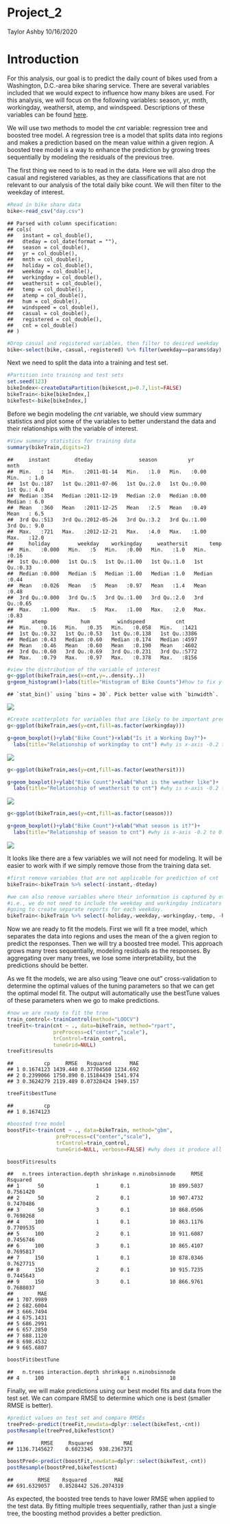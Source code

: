 Project\_2
================
Taylor Ashby
10/16/2020

# Introduction

For this analysis, our goal is to predict the daily count of bikes used
from a Washington, D.C.-area bike sharing service. There are several
variables included that we would expect to influence how many bikes are
used. For this analysis, we will focus on the following variables:
season, yr, mnth, workingday, weathersit, atemp, and windspeed.
Descriptions of these variables can be found
[here](https://archive.ics.uci.edu/ml/datasets/Bike+Sharing+Dataset).

We will use two methods to model the *cnt* variable: regression tree and
boosted tree model. A regression tree is a model that splits data into
regions and makes a prediction based on the mean value within a given
region. A boosted tree model is a way to enhance the prediction by
growing trees sequentially by modeling the residuals of the previous
tree.

The first thing we need to is to read in the data. Here we will also
drop the casual and registered variables, as they are classifications
that are not relevant to our analysis of the total daily bike count. We
will then filter to the weekday of interest.

``` r
#Read in bike share data
bike<-read_csv("day.csv")
```

    ## Parsed with column specification:
    ## cols(
    ##   instant = col_double(),
    ##   dteday = col_date(format = ""),
    ##   season = col_double(),
    ##   yr = col_double(),
    ##   mnth = col_double(),
    ##   holiday = col_double(),
    ##   weekday = col_double(),
    ##   workingday = col_double(),
    ##   weathersit = col_double(),
    ##   temp = col_double(),
    ##   atemp = col_double(),
    ##   hum = col_double(),
    ##   windspeed = col_double(),
    ##   casual = col_double(),
    ##   registered = col_double(),
    ##   cnt = col_double()
    ## )

``` r
#Drop casual and registered variables, then filter to desired weekday
bike<-select(bike,-casual,-registered) %>% filter(weekday==params$day)
```

Next we need to split the data into a training and test set.

``` r
#Partition into training and test sets
set.seed(123)
bikeIndex<-createDataPartition(bike$cnt,p=0.7,list=FALSE)
bikeTrain<-bike[bikeIndex,]
bikeTest<-bike[bikeIndex,]
```

Before we begin modeling the *cnt* variable, we should view summary
statistics and plot some of the variables to better understand the data
and their relationships with the variable of interest.

``` r
#View summary statistics for training data
summary(bikeTrain,digits=2)
```

    ##     instant        dteday               season          yr            mnth     
    ##  Min.   : 14   Min.   :2011-01-14   Min.   :1.0   Min.   :0.00   Min.   : 1.0  
    ##  1st Qu.:187   1st Qu.:2011-07-06   1st Qu.:2.0   1st Qu.:0.00   1st Qu.: 4.0  
    ##  Median :354   Median :2011-12-19   Median :2.0   Median :0.00   Median : 6.0  
    ##  Mean   :360   Mean   :2011-12-25   Mean   :2.5   Mean   :0.49   Mean   : 6.5  
    ##  3rd Qu.:513   3rd Qu.:2012-05-26   3rd Qu.:3.2   3rd Qu.:1.00   3rd Qu.: 9.0  
    ##  Max.   :721   Max.   :2012-12-21   Max.   :4.0   Max.   :1.00   Max.   :12.0  
    ##     holiday         weekday    workingday     weathersit       temp     
    ##  Min.   :0.000   Min.   :5   Min.   :0.00   Min.   :1.0   Min.   :0.16  
    ##  1st Qu.:0.000   1st Qu.:5   1st Qu.:1.00   1st Qu.:1.0   1st Qu.:0.33  
    ##  Median :0.000   Median :5   Median :1.00   Median :1.0   Median :0.44  
    ##  Mean   :0.026   Mean   :5   Mean   :0.97   Mean   :1.4   Mean   :0.48  
    ##  3rd Qu.:0.000   3rd Qu.:5   3rd Qu.:1.00   3rd Qu.:2.0   3rd Qu.:0.65  
    ##  Max.   :1.000   Max.   :5   Max.   :1.00   Max.   :2.0   Max.   :0.83  
    ##      atemp           hum         windspeed          cnt      
    ##  Min.   :0.16   Min.   :0.35   Min.   :0.058   Min.   :1421  
    ##  1st Qu.:0.32   1st Qu.:0.53   1st Qu.:0.138   1st Qu.:3386  
    ##  Median :0.43   Median :0.60   Median :0.174   Median :4597  
    ##  Mean   :0.46   Mean   :0.60   Mean   :0.190   Mean   :4602  
    ##  3rd Qu.:0.60   3rd Qu.:0.69   3rd Qu.:0.231   3rd Qu.:5772  
    ##  Max.   :0.79   Max.   :0.97   Max.   :0.378   Max.   :8156

``` r
#view the distribution of the variable of interest
g<-ggplot(bikeTrain,aes(x=cnt,y=..density..))
g+geom_histogram()+labs(title="Histogram of Bike Counts")#how to fix y-axis %s
```

    ## `stat_bin()` using `bins = 30`. Pick better value with `binwidth`.

![](Friday_files/figure-gfm/EDA-1.png)<!-- -->

``` r
#Create scatterplots for variables that are likely to be important predictors
g<-ggplot(bikeTrain,aes(y=cnt,fill=as.factor(workingday)))

g+geom_boxplot()+ylab("Bike Count")+xlab("Is it a Working Day?")+ 
  labs(title="Relationship of workingday to cnt") #why is x-axis -0.2 to 0.2?
```

![](Friday_files/figure-gfm/EDA-2.png)<!-- -->

``` r
g<-ggplot(bikeTrain,aes(y=cnt,fill=as.factor(weathersit)))

g+geom_boxplot()+ylab("Bike Count")+xlab("What is the weather like")+ 
  labs(title="Relationship of weathersit to cnt") #why is x-axis -0.2 to 0.2?
```

![](Friday_files/figure-gfm/EDA-3.png)<!-- -->

``` r
g<-ggplot(bikeTrain,aes(y=cnt,fill=as.factor(season)))

g+geom_boxplot()+ylab("Bike Count")+xlab("What season is it?")+ 
  labs(title="Relationship of season to cnt") #why is x-axis -0.2 to 0.2?
```

![](Friday_files/figure-gfm/EDA-4.png)<!-- -->

It looks like there are a few variables we will not need for modeling.
It will be easier to work with if we simply remove those from the
training data set.

``` r
#first remove variables that are not applicable for prediction of cnt
bikeTrain<-bikeTrain %>% select(-instant,-dteday)

#we can also remove variables where their information is captured by other variables
#i.e., we do not need to include the weekday and workingday indicators since we are
#going to create separate reports for each weekday.
bikeTrain<-bikeTrain %>% select(-holiday,-weekday,-workingday,-temp, -hum)
```

Now we are ready to fit the models. First we will fit a tree model,
which separates the data into regions and uses the mean of the a given
region to predict the responses. Then we will try a boosted tree model.
This approach grows many trees sequentially, modeling residuals as the
responses. By aggregating over many trees, we lose some
interpretability, but the predictions should be better.

As we fit the models, we are also using “leave one out” cross-validation
to determine the optimal values of the tuning parameters so that we can
get the optimal model fit. The output will automatically use the
bestTune values of these parameters when we go to make predictions.

``` r
#now we are ready to fit the tree
train_control<-trainControl(method="LOOCV")
treeFit<-train(cnt ~ ., data=bikeTrain, method="rpart", 
               preProcess=c("center","scale"),
               trControl=train_control, 
               tuneGrid=NULL)
treeFit$results
```

    ##          cp     RMSE   Rsquared      MAE
    ## 1 0.1674123 1439.440 0.37704560 1234.692
    ## 2 0.2399066 1750.890 0.15184439 1541.974
    ## 3 0.3624279 2119.489 0.07328424 1949.157

``` r
treeFit$bestTune
```

    ##          cp
    ## 1 0.1674123

``` r
#boosted tree model
boostFit<-train(cnt ~ ., data=bikeTrain, method="gbm", 
                preProcess=c("center","scale"),
                trControl=train_control, 
                tuneGrid=NULL, verbose=FALSE) #why does it produce all those different iterations, with no apparent variation?

boostFit$results
```

    ##   n.trees interaction.depth shrinkage n.minobsinnode     RMSE  Rsquared
    ## 1      50                 1       0.1             10 899.5037 0.7561420
    ## 2      50                 2       0.1             10 907.4732 0.7470486
    ## 3      50                 3       0.1             10 868.0506 0.7698268
    ## 4     100                 1       0.1             10 863.1176 0.7709535
    ## 5     100                 2       0.1             10 911.6087 0.7456746
    ## 6     100                 3       0.1             10 865.4107 0.7695817
    ## 7     150                 1       0.1             10 878.0346 0.7627715
    ## 8     150                 2       0.1             10 915.7235 0.7445643
    ## 9     150                 3       0.1             10 866.9761 0.7688037
    ##        MAE
    ## 1 707.9989
    ## 2 682.6004
    ## 3 666.7494
    ## 4 675.1431
    ## 5 686.2991
    ## 6 657.2850
    ## 7 688.1120
    ## 8 698.4532
    ## 9 665.6807

``` r
boostFit$bestTune
```

    ##   n.trees interaction.depth shrinkage n.minobsinnode
    ## 4     100                 1       0.1             10

Finally, we will make predictions using our best model fits and data
from the test set. We can compare RMSE to determine which one is best
(smaller RMSE is better).

``` r
#predict values on test set and compare RMSEs
treePred<-predict(treeFit,newdata=dplyr::select(bikeTest,-cnt))
postResample(treePred,bikeTest$cnt)
```

    ##         RMSE     Rsquared          MAE 
    ## 1136.7145627    0.6023345  938.2367371

``` r
boostPred<-predict(boostFit,newdata=dplyr::select(bikeTest,-cnt))
postResample(boostPred,bikeTest$cnt)
```

    ##        RMSE    Rsquared         MAE 
    ## 691.6329057   0.8528442 526.2074319

As expected, the boosted tree tends to have lower RMSE when applied to
the test data. By fitting multiple trees sequentially, rather than just
a single tree, the boosting method provides a better prediction.
